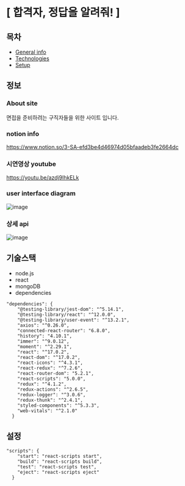 # [ 합격자, 정답을 알려줘! ]

## 목차
* [General info](#general-info)
* [Technologies](#technologies)
* [Setup](#setup)

## 정보
### About site
면접을 준비하려는 구직자들을 위한 사이트 입니다.

### notion info
https://www.notion.so/3-SA-efd3be4d46974d05bfaadeb3fe2664dc

### 시연영상 youtube
https://youtu.be/azdj9lhkELk

### user interface diagram
![image](https://user-images.githubusercontent.com/83942678/154436936-dc4d4a3d-5ab9-47cd-b8d9-484bdd2ca146.png)

### 상세 api 
![image](https://user-images.githubusercontent.com/83942678/154225717-9e312ea2-7eb2-4f88-9ccc-62171cb10ab6.png)
	
## 기술스택
* node.js
* react
* mongoDB
* dependencies
```
"dependencies": {
    "@testing-library/jest-dom": "^5.14.1",
    "@testing-library/react": "^12.0.0",
    "@testing-library/user-event": "^13.2.1",
    "axios": "^0.26.0",
    "connected-react-router": "6.8.0",
    "history": "4.10.1",
    "immer": "^9.0.12",
    "moment": "^2.29.1",
    "react": "^17.0.2",
    "react-dom": "^17.0.2",
    "react-icons": "^4.3.1",
    "react-redux": "^7.2.6",
    "react-router-dom": "5.2.1",
    "react-scripts": "5.0.0",
    "redux": "^4.1.2",
    "redux-actions": "^2.6.5",
    "redux-logger": "^3.0.6",
    "redux-thunk": "^2.4.1",
    "styled-components": "^5.3.3",
    "web-vitals": "^2.1.0"
  }
```
	
## 설정
```
"scripts": {
    "start": "react-scripts start",
    "build": "react-scripts build",
    "test": "react-scripts test",
    "eject": "react-scripts eject"
  }
```
